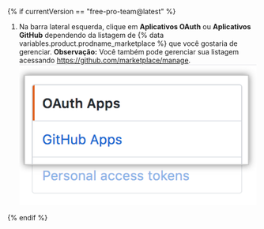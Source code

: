 {% if currentVersion == "free-pro-team@latest" %}
1. Na barra lateral esquerda, clique em **Aplicativos OAuth** ou **Aplicativos GitHub** dependendo da listagem de {% data variables.product.prodname_marketplace %} que você gostaria de gerenciar. **Observação:** Você também pode gerenciar sua listagem acessando https://github.com/marketplace/manage. ![Seleção do tipo de aplicativo](/assets/images/settings/apps_choose_app.png)

{% endif %}
